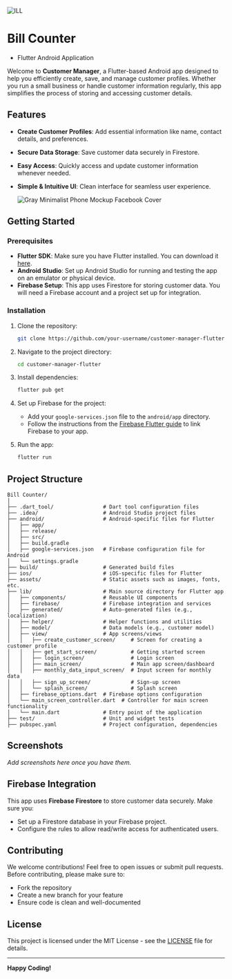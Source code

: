 ![ILL](https://github.com/user-attachments/assets/ab26ed39-0e62-40fc-9b46-19d53d8fae96)

# Bill Counter
 
 - Flutter Android Application

Welcome to **Customer Manager**, a Flutter-based Android app designed to help you efficiently create, save, and manage customer profiles. Whether you run a small business or handle customer information regularly, this app simplifies the process of storing and accessing customer details.

## Features

- **Create Customer Profiles**: Add essential information like name, contact details, and preferences.
- **Secure Data Storage**: Save customer data securely in Firestore.
- **Easy Access**: Quickly access and update customer information whenever needed.
- **Simple & Intuitive UI**: Clean interface for seamless user experience.

  ![Gray Minimalist Phone Mockup Facebook Cover](https://github.com/user-attachments/assets/ad6a8492-2d47-4571-ab65-d4c7f8fd54d2)


## Getting Started

### Prerequisites

- **Flutter SDK**: Make sure you have Flutter installed. You can download it [here](https://flutter.dev/docs/get-started/install).
- **Android Studio**: Set up Android Studio for running and testing the app on an emulator or physical device.
- **Firebase Setup**: This app uses Firestore for storing customer data. You will need a Firebase account and a project set up for integration.

### Installation

1. Clone the repository:
   ```bash
   git clone https://github.com/your-username/customer-manager-flutter.git
   ```
2. Navigate to the project directory:
   ```bash
   cd customer-manager-flutter
   ```
3. Install dependencies:
   ```bash
   flutter pub get
   ```

4. Set up Firebase for the project:
   - Add your `google-services.json` file to the `android/app` directory.
   - Follow the instructions from the [Firebase Flutter guide](https://firebase.flutter.dev/docs/overview) to link Firebase to your app.

5. Run the app:
   ```bash
   flutter run
   ```

## Project Structure
```
Bill Counter/
│
├── .dart_tool/                # Dart tool configuration files
├── .idea/                     # Android Studio project files
├── android/                   # Android-specific files for Flutter
│   ├── app/
│   ├── release/
│   ├── src/
│   ├── build.gradle
│   ├── google-services.json   # Firebase configuration file for Android
│   └── settings.gradle
├── build/                     # Generated build files
├── ios/                       # iOS-specific files for Flutter
├── assets/                    # Static assets such as images, fonts, etc.
├── lib/                       # Main source directory for Flutter app
│   ├── components/            # Reusable UI components
│   ├── firebase/              # Firebase integration and services
│   ├── generated/             # Auto-generated files (e.g., localization)
│   ├── helper/                # Helper functions and utilities
│   ├── model/                 # Data models (e.g., customer model)
│   ├── view/                  # App screens/views
│   │   ├── create_customer_screen/     # Screen for creating a customer profile
│   │   ├── get_start_screen/           # Getting started screen
│   │   ├── login_screen/               # Login screen
│   │   ├── main_screen/                # Main app screen/dashboard
│   │   ├── monthly_data_input_screen/  # Input screen for monthly data
│   │   ├── sign_up_screen/             # Sign-up screen
│   │   └── splash_screen/              # Splash screen
│   ├── firebase_options.dart  # Firebase options configuration
│   └── main_screen_controller.dart  # Controller for main screen functionality
│   └── main.dart              # Entry point of the application
├── test/                      # Unit and widget tests
├── pubspec.yaml               # Project configuration, dependencies

```

## Screenshots

_Add screenshots here once you have them._

## Firebase Integration

This app uses **Firebase Firestore** to store customer data securely. Make sure you:
- Set up a Firestore database in your Firebase project.
- Configure the rules to allow read/write access for authenticated users.

## Contributing

We welcome contributions! Feel free to open issues or submit pull requests. Before contributing, please make sure to:
- Fork the repository
- Create a new branch for your feature
- Ensure code is clean and well-documented

## License

This project is licensed under the MIT License - see the [LICENSE](LICENSE) file for details.

---

**Happy Coding!**
```
